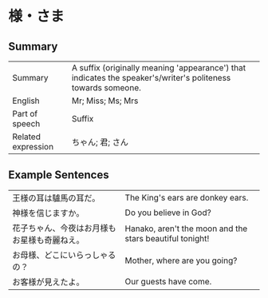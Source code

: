 # 様・さま

## Summary

<table><tr>   <td>Summary</td>   <td>A suffix (originally meaning 'appearance') that indicates the speaker's/writer's politeness towards someone.</td></tr><tr>   <td>English</td>   <td>Mr; Miss; Ms; Mrs</td></tr><tr>   <td>Part of speech</td>   <td>Suffix</td></tr><tr>   <td>Related expression</td>   <td>ちゃん; 君; さん</td></tr></table>

## Example Sentences

<table><tr>   <td>王様の耳は驢馬の耳だ。</td>   <td>The King's ears are donkey ears.</td></tr><tr>   <td>神様を信じますか。</td>   <td>Do you believe in God?</td></tr><tr>   <td>花子ちゃん、今夜はお月様もお星様も奇麗ねえ。</td>   <td>Hanako, aren't the moon and the stars beautiful tonight!</td></tr><tr>   <td>お母様、どこにいらっしゃるの？</td>   <td>Mother, where are you going?</td></tr><tr>   <td>お客様が見えたよ。</td>   <td>Our guests have come.</td></tr></table>

